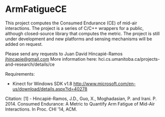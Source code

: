 ArmFatigueCE
============

This project computes the Consumed Endurance (CE) of mid-air interactions. The project is a series of C/C++ wrappers for a public, although closed-source library that computes the metric. The project is still under development and new platforms and sensing mechanisms will be added on request. 

Please send any requests to Juan David Hincapié-Ramos <jhincapie@gmail.com>
More information here: hci.cs.umanitoba.ca/projects-and-research/details/ce

Requirements:
- Kinect for Windows SDK v1.8
  http://www.microsoft.com/en-us/download/details.aspx?id=40278

Citation:
[1] - Hincapié-Ramos, J.D., Guo, X., Moghadasian, P. and Irani. P. 2014. Consumed Endurance: A Metric to Quantify Arm Fatigue of Mid-Air Interactions. In Proc. CHI '14, ACM.